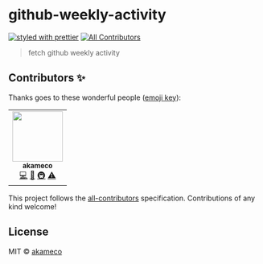 # github-weekly-activity

[![styled with prettier](https://img.shields.io/badge/styled_with-prettier-ff69b4.svg)](https://github.com/prettier/prettier)<!-- ALL-CONTRIBUTORS-BADGE:START - Do not remove or modify this section -->
[![All Contributors](https://img.shields.io/badge/all_contributors-1-orange.svg?style=flat-square)](#contributors-)

<!-- ALL-CONTRIBUTORS-BADGE:END -->

> fetch github weekly activity

## Contributors ✨

Thanks goes to these wonderful people ([emoji key](https://allcontributors.org/docs/en/emoji-key)):

<!-- ALL-CONTRIBUTORS-LIST:START - Do not remove or modify this section -->
<!-- prettier-ignore-start -->
<!-- markdownlint-disable -->
<table>
  <tr>
    <td align="center"><a href="http://akameco.github.io"><img src="https://avatars2.githubusercontent.com/u/4002137?v=4" width="100px;" alt=""/><br /><sub><b>akameco</b></sub></a><br /><a href="https://github.com/akameco/add-author-to-all-contributors/commits?author=akameco" title="Code">💻</a> <a href="https://github.com/akameco/add-author-to-all-contributors/commits?author=akameco" title="Documentation">📖</a> <a href="#infra-akameco" title="Infrastructure (Hosting, Build-Tools, etc)">🚇</a> <a href="https://github.com/akameco/add-author-to-all-contributors/commits?author=akameco" title="Tests">⚠️</a></td>
  </tr>
</table>

<!-- markdownlint-enable -->
<!-- prettier-ignore-end -->

<!-- ALL-CONTRIBUTORS-LIST:END -->

This project follows the [all-contributors](https://github.com/all-contributors/all-contributors) specification. Contributions of any kind welcome!

## License

MIT © [akameco](http://akameco.github.io)
